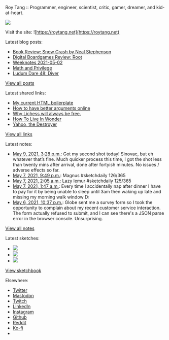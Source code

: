 Roy Tang :: Programmer, engineer, scientist, critic, gamer, dreamer, and kid-at-heart.

![](https://roytang.net/static/img/profile.jpg)

Visit the site: ![https://roytang.net](https://roytang.net)

Latest blog posts:

- [Book Review: Snow Crash by Neal Stephenson](https://roytang.net/2021/05/snow-crash/)
- [Digital Boardgames Review: Root](https://roytang.net/2021/05/root/)
- [Weeknotes 2021-05-02](https://roytang.net/2021/05/weeknotes-2021-05-02/)
- [Math and Privilege](https://roytang.net/2021/04/math-privilege/)
- [Ludum Dare 48: Diver](https://roytang.net/2021/04/ludum-dare-48-diver/)

[View all posts](https://roytang.net/blog)

Latest shared links:

- [My current HTML boilerplate](https://roytang.net/2021/05/my-current-html-boilerplate/)
- [How to have better arguments online](https://roytang.net/2021/04/how-to-have-better-arguments-online/)
- [Why Lichess will always be free.](https://roytang.net/2021/04/why-lichess-will-always-be-free/)
- [How To Live In Wonder](https://roytang.net/2021/04/how-to-live-in-wonder/)
- [Yahoo, the Destroyer](https://roytang.net/2021/04/yahoo-the-destroyer/)

[View all links](https://roytang.net/links)

Latest notes:

- [May 9, 2021, 3:28 p.m.](https://roytang.net/2021/05/1391294087064477699/): Got my second shot today! Sinovac, but eh whatever that’s fine. Much quicker process this time, I got the shot less than twenty mins after arrival, done after fortyish minutes. No issues / adverse effects so far.
- [May 7, 2021, 9:49 p.m.](https://roytang.net/2021/05/1390664993033445377/): Magnus #sketchdaily 126/365
- [May 7, 2021, 2:05 a.m.](https://roytang.net/2021/05/1390367126305742848/): Lazy lemur #sketchdaily 125/365
- [May 7, 2021, 1:47 a.m.](https://roytang.net/2021/05/1390362590501474304/): Every time I accidentally nap after dinner I have to pay for it by being unable to sleep until 3am then waking up late and missing my morning walk window D:
- [May 6, 2021, 10:37 p.m.](https://roytang.net/2021/05/1390314765646372867/): Globe sent me a survey form so I took the opportunity to complain about my recent customer service interaction. The form actually refused to submit, and I can see there&#x27;s a JSON parse error in the browser console. Unsurprising.

[View all notes](https://roytang.net/notes)

Latest sketches:


- ![](https://roytang.net/media/cache/24/98/249841a890af3d3e3574e8859485d847.jpg)
- ![](https://roytang.net/media/cache/a9/7e/a97e3c24a1202d32c6bc29d22aec4d50.jpg)
- ![](https://roytang.net/media/cache/fa/e3/fae3944698485fee9ab8f57da1a9c8f0.jpg)

[View sketchbook](https://roytang.net/albums/sketchbook)


Elsewhere:

- [Twitter](https://twitter.com/roytang)
- [Mastodon](https://mastodon.technology/@roytang)
- [Twitch](https://twitch.tv/twitchyroy)
- [LinkedIn](https://www.linkedin.com/in/roytang)
- [Instagram](https://instagram.com/roytang0400)
- [Github](https://github.com/roytang)
- [Reddit](https://reddit.com/u/hungryroy)
- [Ko-fi](https://ko-fi.com/roytang)
- [](mailto:hello@roytang.net)
